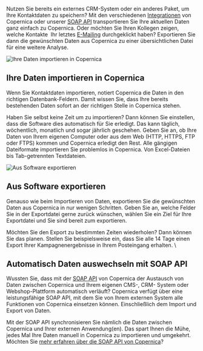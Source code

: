 Nutzen Sie bereits ein externes CRM-System oder ein anderes Paket, um
Ihre Kontaktdaten zu speichern? Mit den verschiedenen
[Integrationen](https://www.copernica.com/de/support/integrationen "Integrationen")
von Copernica oder unserer [SOAP
API](https://www.copernica.com/de/support/soap-api-dokumentation "SOAP-API")
transportieren Sie Ihre aktuellen Daten ganz einfach zu Copernica. Oder
möchten Sie Ihren Kollegen zeigen, welche Kontakte  Ihr letztes
[E-Mailing](https://www.copernica.com/de/funktionen/e-mailings/ausfuhrliche-e-mail-statistiken "E-Mailing")
durchgeklickt haben? Exportieren Sie dann die gewünschten Daten aus
Copernica zu einer übersichtlichen Datei für eine weitere Analyse.

![Ihre Daten importieren in
Copernica](../images/de-importieren-exportieren-daten-01-thumb.png "Ihre Daten importieren in Copernica")

Ihre Daten importieren in Copernica
-----------------------------------

Wenn Sie Kontaktdaten importieren, notiert Copernica die Daten in den
richtigen Datenbank-Feldern. Damit wissen Sie, dass Ihre bereits
bestehenden Daten sofort an der richtigen Stelle in Copernica stehen.

Haben Sie selbst keine Zeit um zu importieren? Dann können Sie
einstellen, dass die Software dies automatisch für Sie erledigt. Das
kann täglich, wöchentlich, monatlich und sogar jährlich geschehen. Geben
Sie an, ob Ihre Daten von Ihrem eigenen Computer oder aus dem Web (HTTP,
HTTPS, FTP oder FTPS) kommen und Copernica erledigt den Rest. Alle
gängigen Dateiformate importieren Sie problemlos in Copernica. Von
Excel-Dateien bis Tab-getrennten Textdateien.

![Aus Software
exportieren](../images/de-importieren-exportieren-daten-02-thumb.png "Aus Software exportieren")

Aus Software exportieren
------------------------

Genauso wie beim Importieren von Daten, exportieren Sie die gewünschten
Daten aus Copernica in nur wenigen Schritten. Geben Sie an, welche
Felder Sie in der Exportdatei gerne zurück wünschen, wählen Sie ein Ziel
für Ihre Exportdatei und Sie sind bereit zum exportieren.

Möchten Sie den Export zu bestimmten Zeiten wiederholen? Dann können Sie
das planen. Stellen Sie beispielsweise ein, dass Sie alle 14 Tage einen
Export Ihrer Kampagnenergebnisse in Ihrem Posteingang erhalten. \

Automatisch Daten auswechseln mit SOAP API
------------------------------------------

Wussten Sie, dass mit der [SOAP
API](http://www.copernica.com/de/support/soap-api-dokumentation "SOAP-API")
von Copernica der Austausch von Daten zwischen Copernica und Ihrem
eigenen CMS-, CRM- System oder Webshop-Plattform automatisch verläuft?
Copernica verfügt über eine leistungsfähige SOAP API, mit dem Sie von
Ihrem externen System alle Funktionen von Copernica einsetzen können.
Einschließlich dem Import und Export von Daten.

Mit der SOAP API synchronisieren Sie nämlich die Daten zwischen
Copernica und Ihrer externen Anwendung(en). Das spart Ihnen die Mühe,
jedes Mal Ihre Daten manuell in Copernica zu importieren und umgekehrt.
Möchten Sie [mehr erfahren über die SOAP API von
Copernica](http://www.copernica.com/de/support/soap-api-dokumentation "mehr erfahren über SOAP-API von Copernica")?
